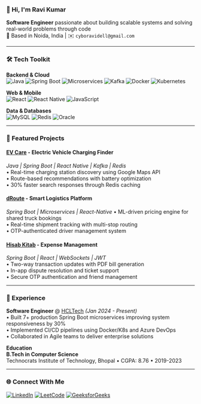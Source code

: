 ### 👋 Hi, I'm Ravi Kumar

**Software Engineer** passionate about building scalable systems and solving real-world problems through code  
📍 Based in Noida, India | ✉️ `cyboravidell@gmail.com`

---

### 🛠️ Tech Toolkit

**Backend & Cloud**  
![Java](https://img.shields.io/badge/-Java-007396?style=flat&logo=java&logoColor=white)
![Spring Boot](https://img.shields.io/badge/-Spring_Boot-6DB33F?style=flat&logo=spring&logoColor=white)
![Microservices](https://img.shields.io/badge/-Microservices-009688?style=flat&logo=microservices&logoColor=white)
![Kafka](https://img.shields.io/badge/-Kafka-231F20?style=flat&logo=apachekafka&logoColor=white)
![Docker](https://img.shields.io/badge/-Docker-2496ED?style=flat&logo=docker&logoColor=white)
![Kubernetes](https://img.shields.io/badge/-Kubernetes-326CE5?style=flat&logo=kubernetes&logoColor=white)

**Web & Mobile**  
![React](https://img.shields.io/badge/-React-61DAFB?style=flat&logo=react&logoColor=black)
![React Native](https://img.shields.io/badge/-React_Native-61DAFB?style=flat&logo=react&logoColor=black)
![JavaScript](https://img.shields.io/badge/-JavaScript-F7DF1E?style=flat&logo=javascript&logoColor=black)

**Data & Databases**  
![MySQL](https://img.shields.io/badge/-MySQL-4479A1?style=flat&logo=mysql&logoColor=white)
![Redis](https://img.shields.io/badge/-Redis-DC382D?style=flat&logo=redis&logoColor=white)
![Oracle](https://img.shields.io/badge/-Oracle-F80000?style=flat&logo=oracle&logoColor=white)

---

### 🚀 Featured Projects

#### [EV Care](https://github.com/cyboravidell/EV-Care) - Electric Vehicle Charging Finder  
_Java | Spring Boot | React Native | Kafka | Redis_  
• Real-time charging station discovery using Google Maps API  
• Route-based recommendations with battery optimization  
• 30% faster search responses through Redis caching  

#### [dRoute](https://github.com/cyboravidell/dRoute) - Smart Logistics Platform  
_Spring Boot | Microservices | React-Native_
• ML-driven pricing engine for shared truck bookings  
• Real-time shipment tracking with multi-stop routing  
• OTP-authenticated driver management system  

#### [Hisab Kitab](https://hisab-kitab-business.netlify.app/) - Expense Management  
_Spring Boot | React | WebSockets | JWT_  
• Two-way transaction updates with PDF bill generation  
• In-app dispute resolution and ticket support  
• Secure OTP authentication and friend management  

---

### 💼 Experience

**Software Engineer** @ [HCLTech](https://www.hcltech.com/) _(Jan 2024 - Present)_  
• Built 7+ production Spring Boot microservices improving system responsiveness by 30%  
• Implemented CI/CD pipelines using Docker/K8s and Azure DevOps  
• Collaborated in Agile teams to deliver enterprise solutions  

**Education**  
**B.Tech in Computer Science**  
Technocrats Institute of Technology, Bhopal • CGPA: 8.76 • 2019-2023  

---

### 🌐 Connect With Me

[![LinkedIn](https://img.shields.io/badge/LinkedIn-0A66C2?style=for-the-badge&logo=linkedin&logoColor=white)](https://www.linkedin.com/in/ravi-kumar-a1a227207/)
[![LeetCode](https://img.shields.io/badge/LeetCode-FFA116?style=for-the-badge&logo=leetcode&logoColor=black)](https://leetcode.com/u/cyboravidell/)
[![GeeksforGeeks](https://img.shields.io/badge/GeeksforGeeks-2F8D46?style=for-the-badge&logo=geeksforgeeks&logoColor=white)](https://www.geeksforgeeks.org/user/cyboravidell/)
